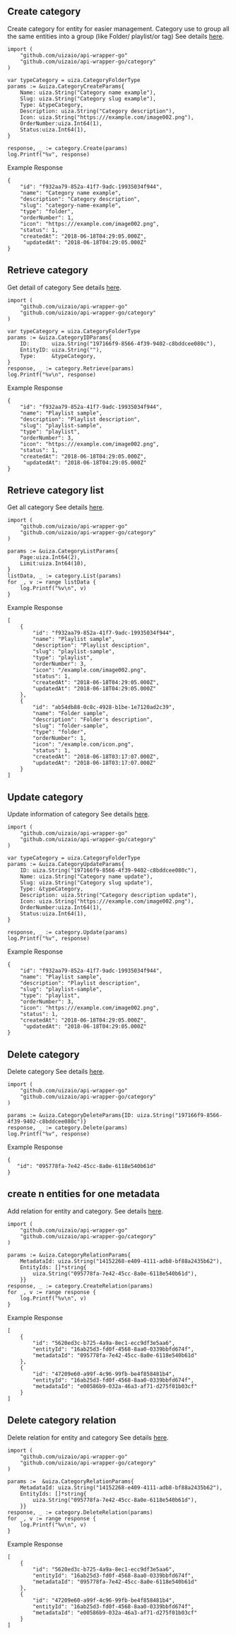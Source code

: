 ## Create category
Create category for entity for easier management. Category use to group all the same entities into a group (like Folder/ playlist/or tag)
See details [here](https://docs.uiza.io/#create-category).

```golang
import (
	"github.com/uizaio/api-wrapper-go"
	"github.com/uizaio/api-wrapper-go/category"
)

var typeCategory = uiza.CategoryFolderType
params := &uiza.CategoryCreateParams{
    Name: uiza.String("Category name example"),
    Slug: uiza.String("Category slug example"),
    Type: &typeCategory,
    Description: uiza.String("Category description"),
    Icon: uiza.String("https:///example.com/image002.png"),
    OrderNumber:uiza.Int64(1),
    Status:uiza.Int64(1),
}

response, _ := category.Create(params)
log.Printf("%v", response)
```

Example Response
```golang
{
    "id": "f932aa79-852a-41f7-9adc-19935034f944",
    "name": "Category name example",
    "description": "Category description",
    "slug": "category-name-example",
    "type": "folder",
    "orderNumber": 1,
    "icon": "https:///example.com/image002.png",
    "status": 1,
    "createdAt": "2018-06-18T04:29:05.000Z",
     "updatedAt": "2018-06-18T04:29:05.000Z"
}
```
## Retrieve category
Get detail of category
See details [here](https://docs.uiza.io/#retrieve-category).

```golang
import (
	"github.com/uizaio/api-wrapper-go"
	"github.com/uizaio/api-wrapper-go/category"
)

var typeCategory = uiza.CategoryFolderType
params := &uiza.CategoryIDParams{
    ID:       uiza.String("197166f9-8566-4f39-9402-c8bddcee080c"),
    EntityID: uiza.String(""),
    Type:     &typeCategory,
}
response, _ := category.Retrieve(params)
log.Printf("%v\n", response)

```

Example Response

```golang
{
    "id": "f932aa79-852a-41f7-9adc-19935034f944",
    "name": "Playlist sample",
    "description": "Playlist description",
    "slug": "playlist-sample",
    "type": "playlist",
    "orderNumber": 3,
    "icon": "https:///example.com/image002.png",
    "status": 1,
    "createdAt": "2018-06-18T04:29:05.000Z",
     "updatedAt": "2018-06-18T04:29:05.000Z"
}
```
## Retrieve category list
Get all category
See details [here](https://docs.uiza.io/#retrieve-category-list).
```golang
import (
	"github.com/uizaio/api-wrapper-go"
	"github.com/uizaio/api-wrapper-go/category"
)

params := &uiza.CategoryListParams{
    Page:uiza.Int64(2),
    Limit:uiza.Int64(10),
}
listData, _ := category.List(params)
for _, v := range listData {
    log.Printf("%v\n", v)
}
```

Example Response

```golang
[
    {
        "id": "f932aa79-852a-41f7-9adc-19935034f944",
        "name": "Playlist sample",
        "description": "Playlist desciption",
        "slug": "playlist-sample",
        "type": "playlist",
        "orderNumber": 3,
        "icon": "/example.com/image002.png",
        "status": 1,
        "createdAt": "2018-06-18T04:29:05.000Z",
        "updatedAt": "2018-06-18T04:29:05.000Z"
    },
    {
        "id": "ab54db88-0c8c-4928-b1be-1e7120ad2c39",
        "name": "Folder sample",
        "description": "Folder's description",
        "slug": "folder-sample",
        "type": "folder",
        "orderNumber": 1,
        "icon": "/example.com/icon.png",
        "status": 1,
        "createdAt": "2018-06-18T03:17:07.000Z",
        "updatedAt": "2018-06-18T03:17:07.000Z"
    }
]
```
## Update category
Update information of category
See details [here](https://docs.uiza.io/#update-category).

```golang
import (
	"github.com/uizaio/api-wrapper-go"
	"github.com/uizaio/api-wrapper-go/category"
)
	
var typeCategory = uiza.CategoryFolderType
params := &uiza.CategoryUpdateParams{
    ID: uiza.String("197166f9-8566-4f39-9402-c8bddcee080c"),
    Name: uiza.String("Category name update"),
    Slug: uiza.String("Category slug update"),
    Type: &typeCategory,
    Description: uiza.String("Category description update"),
    Icon: uiza.String("https:///example.com/image002.png"),
    OrderNumber:uiza.Int64(1),
    Status:uiza.Int64(1),
}

response, _ := category.Update(params)
log.Printf("%v", response)
```

Example Response

```golang
{
    "id": "f932aa79-852a-41f7-9adc-19935034f944",
    "name": "Playlist sample",
    "description": "Playlist description",
    "slug": "playlist-sample",
    "type": "playlist",
    "orderNumber": 3,
    "icon": "https:///example.com/image002.png",
    "status": 1,
    "createdAt": "2018-06-18T04:29:05.000Z",
     "updatedAt": "2018-06-18T04:29:05.000Z"
}
```
## Delete category
Delete category
See details [here](https://docs.uiza.io/#delete-category).
```golang
import (
	"github.com/uizaio/api-wrapper-go"
	"github.com/uizaio/api-wrapper-go/category"
)

params := &uiza.CategoryDeleteParams{ID: uiza.String("197166f9-8566-4f39-9402-c8bddcee080c")}
response, _ := category.Delete(params)
log.Printf("%v", response)
```

Example Response

```golang
{
   "id": "095778fa-7e42-45cc-8a0e-6118e540b61d"
}
```
## create n entities for one metadata
Add relation for entity and category.
See details [here](https://docs.uiza.io/#create-category-relation).
```golang
import (
	"github.com/uizaio/api-wrapper-go"
	"github.com/uizaio/api-wrapper-go/category"
)
	
params := &uiza.CategoryRelationParams{
    MetadataId: uiza.String("14152268-e409-4111-adb8-bf88a2435b62"),
    EntityIds: []*string{
        uiza.String("095778fa-7e42-45cc-8a0e-6118e540b61d"),
    }}
response, _ := category.CreateRelation(params)
for _, v := range response {
    log.Printf("%v\n", v)
}
```

Example Response

```golang
[
    {
        "id": "5620ed3c-b725-4a9a-8ec1-ecc9df3e5aa6",
        "entityId": "16ab25d3-fd0f-4568-8aa0-0339bbfd674f",
        "metadataId": "095778fa-7e42-45cc-8a0e-6118e540b61d"
    },
    {
        "id": "47209e60-a99f-4c96-99fb-be4f858481b4",
        "entityId": "16ab25d3-fd0f-4568-8aa0-0339bbfd674f",
        "metadataId": "e00586b9-032a-46a3-af71-d275f01b03cf"
    }
]
```
## Delete category relation
Delete relation for entity and category
See details [here](https://docs.uiza.io/#delete-category-relation).
```golang
import (
	"github.com/uizaio/api-wrapper-go"
	"github.com/uizaio/api-wrapper-go/category"
)

params :=  &uiza.CategoryRelationParams{
    MetadataId: uiza.String("14152268-e409-4111-adb8-bf88a2435b62"),
    EntityIds: []*string{
        uiza.String("095778fa-7e42-45cc-8a0e-6118e540b61d"),
    }}
response, _ := category.DeleteRelation(params)
for _, v := range response {
    log.Printf("%v\n", v)
}
```

Example Response

```golang
[
    {
        "id": "5620ed3c-b725-4a9a-8ec1-ecc9df3e5aa6",
        "entityId": "16ab25d3-fd0f-4568-8aa0-0339bbfd674f",
        "metadataId": "095778fa-7e42-45cc-8a0e-6118e540b61d"
    },
    {
        "id": "47209e60-a99f-4c96-99fb-be4f858481b4",
        "entityId": "16ab25d3-fd0f-4568-8aa0-0339bbfd674f",
        "metadataId": "e00586b9-032a-46a3-af71-d275f01b03cf"
    }
]
```
